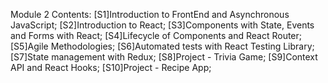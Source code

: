 Module 2 Contents: 
[S1]Introduction to FrontEnd and Asynchronous JavaScript; 
[S2]Introduction to React; 
[S3]Components with State, Events and Forms with React; 
[S4]Lifecycle of Components and React Router; 
[S5]Agile Methodologies; 
[S6]Automated tests with React Testing Library; 
[S7]State management with Redux; 
[S8]Project - Trivia Game; 
[S9]Context API and React Hooks; 
[S10]Project - Recipe App; 
